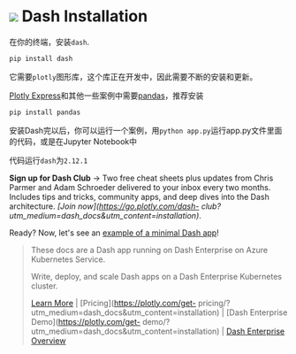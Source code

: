 # ![](/assets/images/language_icons/python_50px.svg) Dash Installation

在你的终端，安装`dash`.

```bash    
pip install dash
```
它需要`plotly`图形库，这个库正在开发中，因此需要不断的安装和更新。


[Plotly Express](https://plotly.com/python/plotly-express/)和其他一些案例中需要[pandas](https://pandas.pydata.org/)，推荐安装
```bash
pip install pandas
```

安装Dash完以后，你可以运行一个案例，用`python app.py`运行app.py文件里面的代码，或是在Jupyter Notebook中

代码运行`dash`为`2.12.1`


 **Sign up for Dash Club** → Two free cheat sheets plus updates from Chris
Parmer and Adam Schroeder delivered to your inbox every two months. Includes
tips and tricks, community apps, and deep dives into the Dash architecture.
_[Join now](https://go.plotly.com/dash-
club?utm_medium=dash_docs&utm_content=installation)_.

Ready? Now, let's see an [example of a minimal Dash app](/minimal-app)!

> These docs are a Dash app running on Dash Enterprise on Azure Kubernetes
> Service.
>
> Write, deploy, and scale Dash apps on a Dash Enterprise Kubernetes cluster.
>
> [Learn
> More](https://plotly.com/dash/?utm_medium=dash_docs&utm_content=installation)
> | [Pricing](https://plotly.com/get-
> pricing/?utm_medium=dash_docs&utm_content=installation) | [Dash Enterprise
> Demo](https://plotly.com/get-
> demo/?utm_medium=dash_docs&utm_content=installation) | [Dash Enterprise
> Overview](https://plotly.com/dash/?utm_medium=dash_docs&utm_content=installation)

